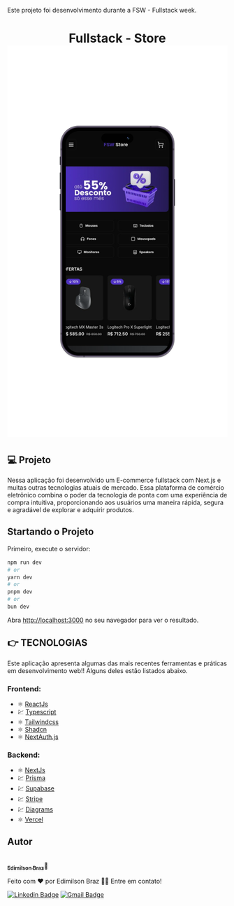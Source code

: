<p>Este projeto foi desenvolvimento durante a FSW - Fullstack week.</p>

<h1 align="center">
  Fullstack - Store
    <img src="./public/mobile-store.png" width="700">
</h1>

## 💻 Projeto
Nessa aplicação foi desenvolvido um E-commerce fullstack com Next.js e muitas outras tecnologias atuais de mercado. Essa plataforma de comércio eletrônico combina o poder da tecnologia de ponta com uma experiência de compra intuitiva, proporcionando aos usuários uma maneira rápida, segura e agradável de explorar e adquirir produtos.

## Startando o Projeto

Primeiro, execute o servidor:

```bash
npm run dev
# or
yarn dev
# or
pnpm dev
# or
bun dev
```

Abra [http://localhost:3000](http://localhost:3000) no seu navegador para ver o resultado.

## 👉 TECNOLOGIAS

Este aplicação apresenta algumas das mais recentes ferramentas e práticas em desenvolvimento web!!
Alguns deles estão listados abaixo.

### Frontend:
- ⚛️ [ReactJs](https://react.dev/)
- 💹 [Typescript](https://www.typescriptlang.org/)
- ⚛️ [Tailwindcss](https://tailwindcss.com/)
- ⚛️ [Shadcn](https://ui.shadcn.com/)
- ⚛️ [NextAuth.js](https://next-auth.js.org/)

### Backend:
- ⚛️ [NextJs](https://nextjs.org/docs)
- 💹 [Prisma](https://www.prisma.io/)
- 💹 [Supabase](https://supabase.com/)
- 💹 [Stripe](https://stripe.com/en-br)
- 💹 [Diagrams](https://app.diagrams.net/)
- ⚛️ [Vercel](https://vercel.com/new?utm_medium=default-template&filter=next.js&utm_source=create-next-app&utm_campaign=create-next-app-readme) 

## Autor
<a href="#">
 <img style="border-radius: 50%;" src="https://avatars.githubusercontent.com/u/65040481?s=460&u=89ccd5a011db9d8281701ee5ca4f09ac844234c3&v=4" width="100px;" alt=""/>
 <br/>
 <sub><b>Edimilson Braz</b></sub></a>🚀

Feito com ❤️ por Edimilson Braz 👋🏽 Entre em contato!

[![Linkedin Badge](https://img.shields.io/badge/-Edimilson-blue?style=flat-square&logo=Linkedin&logoColor=white&link=https://www.linkedin.com/in/edimilsonbraz/)](https://www.linkedin.com/in/edimilsonbraz/) 
[![Gmail Badge](https://img.shields.io/badge/-edimilson.gt8@gmail.com-c14438?style=flat-square&logo=Gmail&logoColor=white&link=mailto:edimilson.gt8@gmail.com)](mailto:edimilson.gt8@gmail.com)
